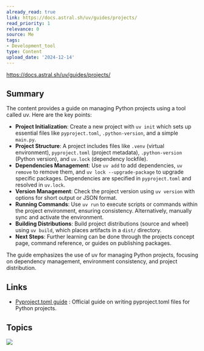 ```yaml
---
already_read: true
link: https://docs.astral.sh/uv/guides/projects/
read_priority: 1
relevance: 0
source: Me
tags:
- Development_tool
type: Content
upload_date: '2024-12-14'
---
```


https://docs.astral.sh/uv/guides/projects/
## Summary

The content provides a guide on managing Python projects using a tool called uv. Here are the key points:

- **Project Initialization**: Create a new project with `uv init` which sets up essential files like `pyproject.toml`, `.python-version`, and a simple `main.py`.
- **Project Structure**: A project includes files like `.venv` (virtual environment), `pyproject.toml` (project metadata), `.python-version` (Python version), and `uv.lock` (dependency lockfile).
- **Dependencies Management**: Use `uv add` to add dependencies, `uv remove` to remove them, and `uv lock --upgrade-package` to upgrade specific packages. Dependencies are specified in `pyproject.toml` and resolved in `uv.lock`.
- **Version Management**: Check the project version using `uv version` with options for short output or JSON format.
- **Running Commands**: Use `uv run` to execute scripts or commands within the project environment, ensuring consistency. Alternatively, manually sync and activate the environment.
- **Building Distributions**: Build project distributions (source and wheel) using `uv build`, which places artifacts in a `dist/` directory.
- **Next Steps**: Further learning can be done through the projects concept page, command reference, or guides on publishing packages.

The guide emphasizes the use of uv for managing Python projects, focusing on dependency management, environment consistency, and project distribution.
## Links

- [Pyproject.toml guide](https://packaging.python.org/en/latest/guides/writing-pyproject-toml/) : Official guide on writing pyproject.toml files for Python projects.

## Topics

![](topics/Tool/uv)